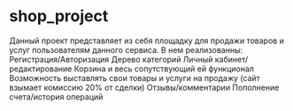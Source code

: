 # shop_project
Данный проект представляет из себя площадку для продажи товаров и услуг пользователям данного сервиса.
В нем реализованны: 
Регистрация/Авторизация 
Дерево категорий 
Личный кабинет/редактирование 
Корзина и весь сопутствующий ей функционал
Возможность выставлять свои товары и услуги на продажу (сайт взымает комиссию 20% от сделки) 
Отзывы/комментарии
Пополнение счета/история операций
